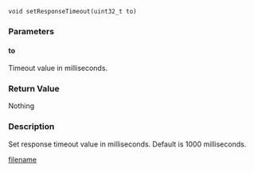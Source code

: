 



```clike
void setResponseTimeout(uint32_t to)
```

### Parameters

#### to
Timeout value in milliseconds.


### Return Value
Nothing

### Description
Set response timeout value in milliseconds. Default is 1000 milliseconds. 




[filename](./bottom_copyright.md ':include')